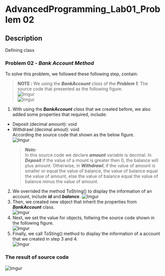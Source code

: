 # **AdvancedProgramming_Lab01_Problem 02**
## **Description**  
Defining class
### **Problem 02** -  _Bank Account Method_  
To solve this problem, we followed these following step, contain:  
> **NOTE :** We using the _**BankAccount** class_ of the _**Problem 1**_. The source code that presented as the following figure.    
> ![Imgur](https://i.imgur.com/V7lQYue.png)  
> ![Imgur](https://i.imgur.com/wiHjAwA.png)  
1. With using the _**BankAccount** class_ that we created before, we also added some properties that required, include:  
* Deposit (decimal amount): void
* Withdrawl (decimal amout): void  
  According the source code that shown as the below figure.  
  ![Imgur](https://i.imgur.com/lUFzv4k.png)
  > _**Note:**_  
  > In this source code we declare _**amount**_ variable is decimal. In _**Deposit**_ if the value of a mount is greater then 0, the balance will plus amount. Otherwise, in _**Withdrawl**_, if the value of amount is smaller or equal the value of balance, the value of balance equal the value of amount, else the value of balance equal the value of balance minus the value of amount.  

2. We overrided the method ToString() to display the information of an account, include _**id**_ and _**balance**_. 
   ![Imgur](https://i.imgur.com/OLwLKrF.png)   
3. Then, we created new object that inherit the properties from _**BankAccount**_ class.  
   ![Imgur](https://i.imgur.com/aQSxR1x.png)  
4. Next, we set the value for objects, follwing the source code shown in the following figure.  
   ![Imgur](https://i.imgur.com/g1JRUbT.png)
5. Finally, we call ToSting() method to display the information of a account that we created in step 3 and 4.  
   ![Imgur](https://i.imgur.com/u8x1ING.png)
### **The result of source code**  
![Imgur](https://i.imgur.com/9IZKt9g.png)
